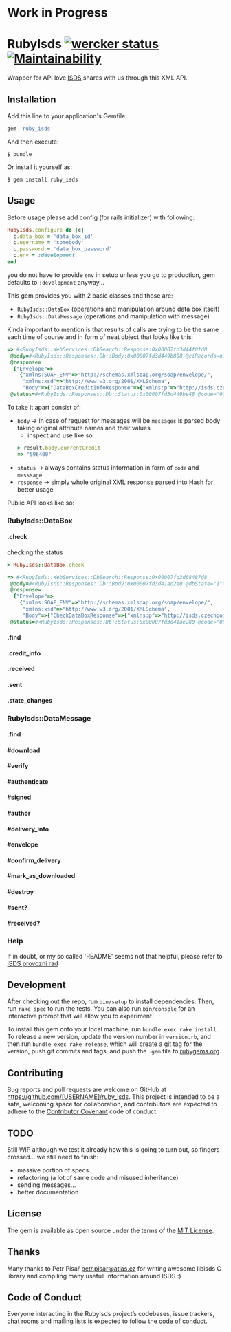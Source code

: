# Work in Progress

# RubyIsds [![wercker status](https://app.wercker.com/status/04043d3ae16228db7dc8d9d3ae51d1e6/s/master "wercker status")](https://app.wercker.com/project/byKey/04043d3ae16228db7dc8d9d3ae51d1e6) [![Maintainability](https://api.codeclimate.com/v1/badges/eb20cde530fb8d1690cd/maintainability)](https://codeclimate.com/github/redrick/ruby_isds/maintainability)

Wrapper for API love [ISDS](https://www.datoveschranky.info/) shares with us through this XML API.

## Installation

Add this line to your application's Gemfile:

```ruby
gem 'ruby_isds'
```

And then execute:

    $ bundle

Or install it yourself as:

    $ gem install ruby_isds

## Usage

Before usage please add config (for rails initializer) with following:

```ruby
RubyIsds.configure do |c|
  c.data_box = 'data_box_id'
  c.username = 'somebody'
  c.password = 'data_box_password'
  c.env = :development
end
```

you do not have to provide `env` in setup unless you go to production, gem
defaults to `:development` anyway...

This gem provides you with 2 basic classes and those are:
- `RubyIsds::DataBox` (operations and manipulation around data box itself)
- `RubyIsds::DataMessage` (operations and manipulation with message)

Kinda important to mention is that results of calls are trying to be the same each time of course and in form of neat object that looks like this:

```ruby
=> #<RubyIsds::WebServices::DbSearch::Response:0x00007fd3d44f0fd8
 @body=#<RubyIsds::Responses::Db::Body:0x00007fd3d449b808 @ciRecords=nil, @currentCredit="596400", @notifEmail=nil>,
 @response=
  {"Envelope"=>
    {"xmlns:SOAP_ENV"=>"http://schemas.xmlsoap.org/soap/envelope/",
     "xmlns:xsd"=>"http://www.w3.org/2001/XMLSchema",
     "Body"=>{"DataBoxCreditInfoResponse"=>{"xmlns:p"=>"http://isds.czechpoint.cz/v20", "xmlns:xsi"=>"http://www.w3.org/2001/XMLSchema-instance", "currentCredit"=>"596400", "notifEmail"=>{"xsi:nil"=>"true"}, "ciRecords"=>nil, "dbStatus"=>{"dbStatusCode"=>"0000", "dbStatusMessage"=>"Provedeno úspěšně."}}}}},
 @status=#<RubyIsds::Responses::Db::Status:0x00007fd3d449be48 @code="0000", @message="Provedeno úspěšně.">>
```

To take it apart consist of:
- `body` -> in case of request for messages will be `messages` is parsed body taking original attribute names and their values
  - inspect and use like so:
  ```ruby
  > result.body.currentCredit
  => "596400"
  ```
- `status` -> always contains status information in form of `code` and `messsage`
- `response` -> simply whole original XML response parsed into Hash for better usage

Public API looks like so:

### RubyIsds::DataBox

#### .check

checking the status

```ruby
> RubyIsds::DataBox.check

=> #<RubyIsds::WebServices::DbSearch::Response:0x00007fd3d68487d8
 @body=#<RubyIsds::Responses::Db::Body:0x00007fd3d41ad2e0 @dbState="1">,
 @response=
  {"Envelope"=>
    {"xmlns:SOAP_ENV"=>"http://schemas.xmlsoap.org/soap/envelope/",
     "xmlns:xsd"=>"http://www.w3.org/2001/XMLSchema",
     "Body"=>{"CheckDataBoxResponse"=>{"xmlns:p"=>"http://isds.czechpoint.cz/v20", "xmlns:xsi"=>"http://www.w3.org/2001/XMLSchema-instance", "dbState"=>"1", "dbStatus"=>{"dbStatusCode"=>"0000", "dbStatusMessage"=>"Provedeno úspěšně."}}}}},
 @status=#<RubyIsds::Responses::Db::Status:0x00007fd3d41ae280 @code="0000", @message="Provedeno úspěšně.">>
```


#### .find

#### .credit_info

#### .received

#### .sent

#### .state_changes


### RubyIsds::DataMessage

#### .find

#### #download

#### #verify

#### #authenticate

#### #signed

#### #author

#### #delivery_info

#### #envelope

#### #confirm_delivery

#### #mark_as_downloaded

#### #destroy

#### #sent?

#### #received?

### Help

If in doubt, or my so called 'README' seems not that helpful, please refer to [ISDS provozni rad](https://www.datoveschranky.info/dulezite-informace/provozni-rad-isds)

## Development

After checking out the repo, run `bin/setup` to install dependencies. Then, run `rake spec` to run the tests. You can also run `bin/console` for an interactive prompt that will allow you to experiment.

To install this gem onto your local machine, run `bundle exec rake install`. To release a new version, update the version number in `version.rb`, and then run `bundle exec rake release`, which will create a git tag for the version, push git commits and tags, and push the `.gem` file to [rubygems.org](https://rubygems.org).

## Contributing

Bug reports and pull requests are welcome on GitHub at https://github.com/[USERNAME]/ruby_isds. This project is intended to be a safe, welcoming space for collaboration, and contributors are expected to adhere to the [Contributor Covenant](http://contributor-covenant.org) code of conduct.

## TODO

Still WIP although we test it already how this is going to turn out, so fingers
crossed... we still need to finish:
- massive portion of specs
- refactoring (a lot of same code and misused inheritance)
- sending messages...
- better documentation

## License

The gem is available as open source under the terms of the [MIT License](https://opensource.org/licenses/MIT).

## Thanks

Many thanks to Petr Písař <petr.pisar@atlas.cz> for writing awesome libisds C library and compiling many usefull information around ISDS :)

## Code of Conduct

Everyone interacting in the RubyIsds project’s codebases, issue trackers, chat rooms and mailing lists is expected to follow the [code of conduct](https://github.com/[USERNAME]/ruby_isds/blob/master/CODE_OF_CONDUCT.md).
